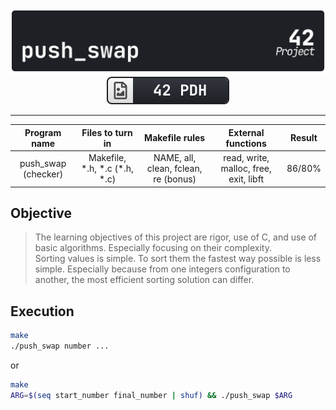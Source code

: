 <div align="center">
  <img src="https://github.com/gawbsouza/42-pdh/blob/main/dark/push_swap_dark.svg"><br>
  <a href="https://github.com/gawbsouza/42-pdh"><img src="https://github.com/gawbsouza/42-pdh/blob/main/badge/42pdh_badge.svg"></a>
</div>

___
Program name | Files to turn in | Makefile rules | External functions | Result
:---: | :---: | :---: | :---: | :---:
push_swap (checker) | Makefile, \*.h, \*.c (\*.h, \*.c) | NAME, all, clean, fclean, re (bonus) | read, write, malloc, free, exit, libft | 86/80%

## Objective

> The learning objectives of this project are rigor, use of C, and use of basic algorithms. Especially focusing on their complexity.   
> Sorting values is simple. To sort them the fastest way possible is less simple. Especially because from one integers configuration to another, the most efficient sorting solution can differ.

## Execution

```sh
make
./push_swap number ...
```

or

```sh
make
ARG=$(seq start_number final_number | shuf) && ./push_swap $ARG
```
